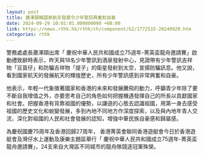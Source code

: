 ```yaml
---
layout: post
title: 蕭澤頤稱國家航天發展令少年警訊興奮和自豪
date: 2024-09-29 10:01:01.000000000 +08:00
link: https://news.rthk.hk/rthk/ch/component/k2/1772515-20240929.htm
categories: rthk
---
```


警務處處長蕭澤頤出席「 慶祝中華人民共和國成立75週年-菁英盃龍舟邀請賽」啟動禮致辭時表示，昨天與18名少年警訊到酒泉發射中心，見證帶有少年警訊吉祥物「豆苗仔」和防騙吉祥物「提子」的衛星發射到太空，宣揚防騙訊息。他又說，看到國家航天的發展航天的輝煌歷史，所有少年警訊感到非常興奮和自豪。

他表示，年輕一代象徵著國家和香港的未來和發展騰飛的動力，呼籲青少年除了要不斷自我增值之外，亦要思考自己的角色如何把握機遇發揮自己的所長以貢獻國家和社會。把握香港有背靠祖國的優勢，以謙遜的心態去認識祖國，用第一身去感受祖國的歷史文化和蛻變發展，多到內地不同地方作深度探索，以及與內地年青人交流，深化對祖國的人民和社會發展的認知，增強中華民族自豪感和歸屬感。

為慶祝國慶75周年及香港回歸27周年， 香港菁英會聯同香港遊艇會今日於香港遊艇會及灣仔水上運動及康樂主題區舉行「 慶祝中華人民共和國成立75週年-菁英盃龍舟邀請賽」，24支來自大灣區不同城市的龍舟隊競逐冠軍殊榮。
